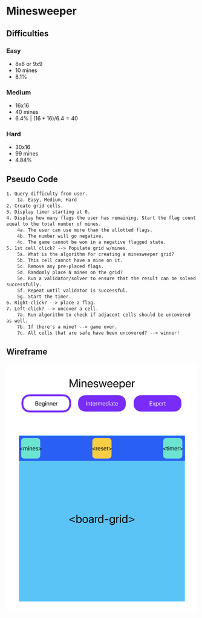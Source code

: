 # Minesweeper

## Difficulties

### Easy

- 8x8 or 9x9
- 10 mines
- 8.1%

### Medium

- 16x16
- 40 mines
- 6.4% | $(16 * 16) / 6.4 = 40$

### Hard

- 30x16
- 99 mines
- 4.84%

## Pseudo Code

```
1. Query difficulty from user.
    1a. Easy, Medium, Hard
2. Create grid cells.
3. Display timer starting at 0.
4. Display how many flags the user has remaining. Start the flag count equal to the total number of mines.
    4a. The user can use more than the allotted flags.
    4b. The number will go negative.
    4c. The game cannot be won in a negative flagged state.
5. 1st cell click? --> Populate grid w/mines.
    5a. What is the algorithm for creating a minesweeper grid?
    5b. This cell cannot have a mine on it.
    5c. Remove any pre-placed flags.
    5d. Randomly place N mines on the grid?
    5e. Run a validator/solver to ensure that the result can be solved successfully.
    5f. Repeat until validator is successful.
    5g. Start the timer.
6. Right-click? --> place a flag.
7. Left-click? --> uncover a cell.
    7a. Run algorithm to check if adjacent cells should be uncovered as well.
    7b. If there's a mine? --> game over.
    7c. All cells that are safe have been uncovered? --> winner!
```

## Wireframe

<img src="./images/Minesweeper Wireframe.svg" style="background-color: white" alt="wireframe"/>
